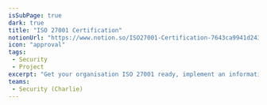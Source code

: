 ```yaml
---
isSubPage: true
dark: true
title: "ISO 27001 Certification"
notionUrl: "https://www.notion.so/ISO27001-Certification-7643ca9941d24300b785e929ff12f6f8"
icon: "approval"
tags: 
 - Security
 - Project
excerpt: "Get your organisation ISO 27001 ready, implement an information security management system and get certified"
teams: 
 - Security (Charlie)
---
```

